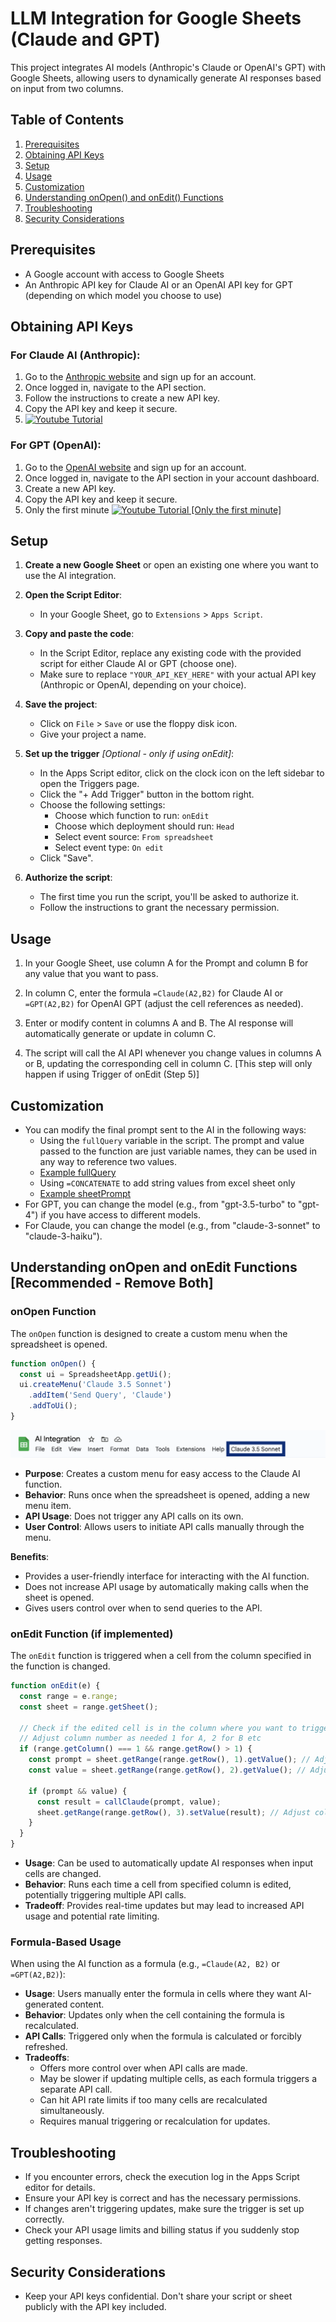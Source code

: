 # LLM Integration for Google Sheets (Claude and GPT)

This project integrates AI models (Anthropic's Claude or OpenAI's GPT) with Google Sheets, allowing users to dynamically generate AI responses based on input from two columns.

## Table of Contents

1. [Prerequisites](#prerequisites)
2. [Obtaining API Keys](#obtaining-api-keys)
3. [Setup](#setup)
4. [Usage](#usage)
6. [Customization](#customization)
7. [Understanding onOpen() and onEdit() Functions](#understanding-onopen-and-onedit-functions-recommended---remove-both)
8. [Troubleshooting](#troubleshooting)
9. [Security Considerations](#security-considerations)

## Prerequisites

- A Google account with access to Google Sheets 
- An Anthropic API key for Claude AI or an OpenAI API key for GPT (depending on which model you choose to use)

## Obtaining API Keys

### For Claude AI (Anthropic):
1. Go to the [Anthropic website](https://www.anthropic.com) and sign up for an account.
2. Once logged in, navigate to the API section.
3. Follow the instructions to create a new API key.
4. Copy the API key and keep it secure.
5. [![Youtube Tutorial](https://img.youtube.com/vi/4Tzs4qunYJY/0.jpg)](https://www.youtube.com/watch?v=4Tzs4qunYJY)

### For GPT (OpenAI):
1. Go to the [OpenAI website](https://openai.com) and sign up for an account.
2. Once logged in, navigate to the API section in your account dashboard.
3. Create a new API key.
4. Copy the API key and keep it secure.
5. Only the first minute [![Youtube Tutorial [Only the first minute]](https://img.youtube.com/vi/eRWZuijASuU/0.jpg)](https://www.youtube.com/watch?v=eRWZuijASuU)

## Setup

1. **Create a new Google Sheet** or open an existing one where you want to use the AI integration.

2. **Open the Script Editor**:
   - In your Google Sheet, go to `Extensions` > `Apps Script`.

3. **Copy and paste the code**:
   - In the Script Editor, replace any existing code with the provided script for either Claude AI or GPT (choose one).
   - Make sure to replace `"YOUR_API_KEY_HERE"` with your actual API key (Anthropic or OpenAI, depending on your choice).

4. **Save the project**:
   - Click on `File` > `Save` or use the floppy disk icon.
   - Give your project a name.

5. **Set up the trigger** *[Optional - only if using onEdit]*:
   - In the Apps Script editor, click on the clock icon on the left sidebar to open the Triggers page.
   - Click the "+ Add Trigger" button in the bottom right.
   - Choose the following settings:
     - Choose which function to run: `onEdit`
     - Choose which deployment should run: `Head`
     - Select event source: `From spreadsheet`
     - Select event type: `On edit`
   - Click "Save".

6. **Authorize the script**:
   - The first time you run the script, you'll be asked to authorize it.
   - Follow the instructions to grant the necessary permission.

## Usage

1. In your Google Sheet, use column A for the Prompt and column B for any value that you want to pass.

2. In column C, enter the formula `=Claude(A2,B2)` for Claude AI or `=GPT(A2,B2)` for OpenAI GPT (adjust the cell references as needed).

3. Enter or modify content in columns A and B. The AI response will automatically generate or update in column C.

4. The script will call the AI API whenever you change values in columns A or B, updating the corresponding cell in column C. [This step will only happen if using Trigger of onEdit (Step 5)]

## Customization

- You can modify the final prompt sent to the AI in the following ways: 
   - Using the `fullQuery` variable in the script. The prompt and value passed to the function are just variable names, they can be used in any way to reference two values.
   - [Example fullQuery](https://github.com/utkarsh-umang/LLM-Extensions-sheets/blob/develop/img/customiseFinalPrompt.png)
   - Using `=CONCATENATE` to add string values from excel sheet only
   - [Example sheetPrompt](https://github.com/utkarsh-umang/LLM-Extensions-sheets/blob/develop/img/finalPromptFromSheet.png)
- For GPT, you can change the model (e.g., from "gpt-3.5-turbo" to "gpt-4") if you have access to different models.
- For Claude, you can change the model (e.g., from "claude-3-sonnet" to "claude-3-haiku").

## Understanding onOpen and onEdit Functions [Recommended - Remove Both]

### onOpen Function
The `onOpen` function is designed to create a custom menu when the spreadsheet is opened.

```javascript
function onOpen() {
  const ui = SpreadsheetApp.getUi();
  ui.createMenu('Claude 3.5 Sonnet')
    .addItem('Send Query', 'Claude')
    .addToUi();
}
```
![Example onOpen](https://github.com/utkarsh-umang/LLM-Extensions-sheets/blob/develop/img/onOpen.png)

- **Purpose**: Creates a custom menu for easy access to the Claude AI function.
- **Behavior**: Runs once when the spreadsheet is opened, adding a new menu item.
- **API Usage**: Does not trigger any API calls on its own.
- **User Control**: Allows users to initiate API calls manually through the menu.

**Benefits**:
- Provides a user-friendly interface for interacting with the AI function.
- Does not increase API usage by automatically making calls when the sheet is opened.
- Gives users control over when to send queries to the API.

### onEdit Function (if implemented)
The `onEdit` function is triggered when a cell from the column specified in the function is changed.

```javascript
function onEdit(e) {
  const range = e.range;
  const sheet = range.getSheet();
  
  // Check if the edited cell is in the column where you want to trigger Claude
  // Adjust column number as needed 1 for A, 2 for B etc
  if (range.getColumn() === 1 && range.getRow() > 1) { 
    const prompt = sheet.getRange(range.getRow(), 1).getValue(); // Adjust column number for prompt
    const value = sheet.getRange(range.getRow(), 2).getValue(); // Adjust column number for value
    
    if (prompt && value) {
      const result = callClaude(prompt, value);
      sheet.getRange(range.getRow(), 3).setValue(result); // Adjust column number for result
    }
  }
}
```

- **Usage**: Can be used to automatically update AI responses when input cells are changed.
- **Behavior**: Runs each time a cell from specified column is edited, potentially triggering multiple API calls.
- **Tradeoff**: Provides real-time updates but may lead to increased API usage and potential rate limiting.

### Formula-Based Usage
When using the AI function as a formula (e.g., `=Claude(A2, B2)` or `=GPT(A2,B2)`):

- **Usage**: Users manually enter the formula in cells where they want AI-generated content.
- **Behavior**: Updates only when the cell containing the formula is recalculated.
- **API Calls**: Triggered only when the formula is calculated or forcibly refreshed.
- **Tradeoffs**: 
  - Offers more control over when API calls are made.
  - May be slower if updating multiple cells, as each formula triggers a separate API call.
  - Can hit API rate limits if too many cells are recalculated simultaneously.
  - Requires manual triggering or recalculation for updates.

## Troubleshooting

- If you encounter errors, check the execution log in the Apps Script editor for details.
- Ensure your API key is correct and has the necessary permissions.
- If changes aren't triggering updates, make sure the trigger is set up correctly.
- Check your API usage limits and billing status if you suddenly stop getting responses.

## Security Considerations

- Keep your API keys confidential. Don't share your script or sheet publicly with the API key included.